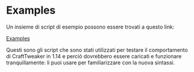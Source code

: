 # Examples
Un insieme di script di esempio possono essere trovati a questo link:

[Examples](https://github.com/CraftTweaker/CraftTweaker-Examples/tree/master/1.14)

Questi sono gli script che sono stati utilizzati per testare il comportamento di CraftTweaker in 1.14 e perciò dovrebbero essere caricati e funzionare tranquillamente: li puoi usare per familiarizzare con la nuova sintassi.